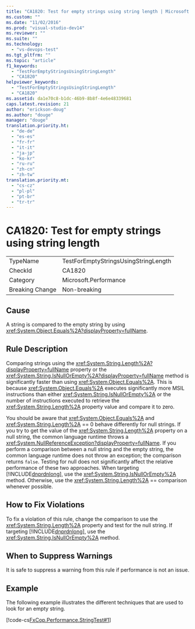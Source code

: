 ```yaml
---
title: "CA1820: Test for empty strings using string length | Microsoft Docs"
ms.custom: ""
ms.date: "11/02/2016"
ms.prod: "visual-studio-dev14"
ms.reviewer: ""
ms.suite: ""
ms.technology: 
  - "vs-devops-test"
ms.tgt_pltfrm: ""
ms.topic: "article"
f1_keywords: 
  - "TestForEmptyStringsUsingStringLength"
  - "CA1820"
helpviewer_keywords: 
  - "TestForEmptyStringsUsingStringLength"
  - "CA1820"
ms.assetid: da1e70c8-b1dc-46b9-8b8f-4e6e48339681
caps.latest.revision: 21
author: "erickson-doug"
ms.author: "douge"
manager: "douge"
translation.priority.ht: 
  - "de-de"
  - "es-es"
  - "fr-fr"
  - "it-it"
  - "ja-jp"
  - "ko-kr"
  - "ru-ru"
  - "zh-cn"
  - "zh-tw"
translation.priority.mt: 
  - "cs-cz"
  - "pl-pl"
  - "pt-br"
  - "tr-tr"
---
```

# CA1820: Test for empty strings using string length
|||  
|-|-|  
|TypeName|TestForEmptyStringsUsingStringLength|  
|CheckId|CA1820|  
|Category|Microsoft.Performance|  
|Breaking Change|Non-breaking|  
  
## Cause  
 A string is compared to the empty string by using <xref:System.Object.Equals%2A?displayProperty=fullName>.  
  
## Rule Description  
 Comparing strings using the <xref:System.String.Length%2A?displayProperty=fullName> property or the <xref:System.String.IsNullOrEmpty%2A?displayProperty=fullName> method is significantly faster than using <xref:System.Object.Equals%2A>. This is because <xref:System.Object.Equals%2A> executes significantly more MSIL instructions than either <xref:System.String.IsNullOrEmpty%2A> or the number of instructions executed to retrieve the <xref:System.String.Length%2A> property value and compare it to zero.  
  
 You should be aware that <xref:System.Object.Equals%2A> and <xref:System.String.Length%2A> == 0 behave differently for null strings. If you try to get the value of the <xref:System.String.Length%2A> property on a null string, the common language runtime throws a <xref:System.NullReferenceException?displayProperty=fullName>. If you perform a comparison between a null string and the empty string, the common language runtime does not throw an exception; the comparison returns `false`. Testing for null does not significantly affect the relative performance of these two approaches. When targeting [!INCLUDE[dnprdnlong](../code-quality/includes/dnprdnlong_md.md)], use the <xref:System.String.IsNullOrEmpty%2A> method. Otherwise, use the <xref:System.String.Length%2A> == comparison whenever possible.  
  
## How to Fix Violations  
 To fix a violation of this rule, change the comparison to use the <xref:System.String.Length%2A> property and test for the null string. If targeting [!INCLUDE[dnprdnlong](../code-quality/includes/dnprdnlong_md.md)], use the <xref:System.String.IsNullOrEmpty%2A> method.  
  
## When to Suppress Warnings  
 It is safe to suppress a warning from this rule if performance is not an issue.  
  
## Example  
 The following example illustrates the different techniques that are used to look for an empty string.  
  
 [!code-cs[FxCop.Performance.StringTest#1](../code-quality/codesnippet/CSharp/ca1820-test-for-empty-strings-using-string-length_1.cs)]